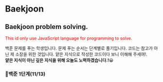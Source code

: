 # Baekjoon
<h2>Baekjoon problem solving.</h2>
<span style="color: red">This id only use JavaScript language for programming to solve.</span>

백준 문제를 푸는 학생입니다. 
문제 푸는 순서는 단계별로 풀기입니다.
코드는 참고가 아닌 제 소장을 위한 것입니다. 
얕은 지식으로 작성한 코드이다 보니 이해해 주세여!.<br>
<strong>얕은 지식이 아닌 깊은 지식을 위해 오늘도 노력하겠습니다.!</strong>😀

<h3>🎈백준 1단계(11/13)</h3>
